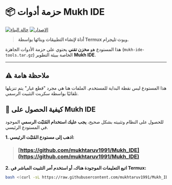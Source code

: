 # 📦 حزمة أدوات Mukh IDE

[![حالة البناء](https://img.shields.io/badge/build-passing-brightgreen)](https://github.com/mukhtaruv1991/Mukh-IDE-Release)
[![الإصدار](https://img.shields.io/badge/version-1.0.0-blue)](https://github.com/mukhtaruv1991/Mukh-IDE-Release)

> **أداة لإنشاء التطبيقات وبنائها بواسطة Termux وبوت تليجرام.**

هذا المستودع هو **مخزن تقني** يحتوي على حزمة الأدوات الجاهزة (`mukh-ide-tools.tar.gz`) الخاصة ببيئة التطوير **Mukh IDE**.

---

## ⚠️ **ملاحظة هامة**

هذا المستودع ليس نقطة البداية للمستخدم. الملفات هنا هي مجرد "قطع غيار" يتم تنزيلها تلقائيًا بواسطة سكربت التثبيت الرسمي.

## 🚀 **كيفية الحصول على Mukh IDE**

للحصول على النظام وتثبيته بشكل صحيح، **يجب عليك استخدام المُثبّت الرسمي** الموجود في المستودع الرئيسي.

**1. اذهب إلى مستودع المُثبّت الرئيسي:**
   > ### [https://github.com/mukhtaruv1991/Mukh_IDE](https://github.com/mukhtaruv1991/Mukh_IDE)

**2. اتبع التعليمات الموجودة هناك، أو استخدم أمر التثبيت المباشر في Termux:**
   ```bash
   bash <(curl -sL https://raw.githubusercontent.com/mukhtaruv1991/Mukh_IDE/main/setup.sh)
